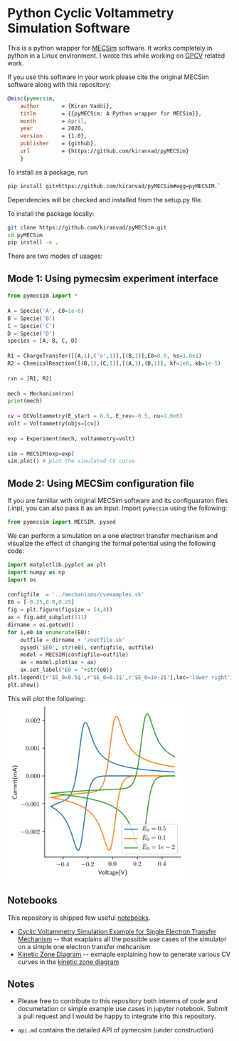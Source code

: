 Python Cyclic Voltammetry Simulation Software
=======================================
This is a python wrapper for [MECSim](http://www.garethkennedy.net/MECSim.html) software.
It works completely in python in a Linux environment. I wrote this while working on [GPCV](https://github.com/kiranvad/gpcv) related work. 

If you use this software in your work please cite the original MECSim software along with this repository:
```bibtex
@misc{pymecsim,
    author       = {Kiran Vaddi},
    title        = {{pyMECSim: A Python wrapper for MECSim}},
    month        = April,
    year         = 2020,
    version      = {1.0},
    publisher    = {github},
    url          = {https://github.com/kiranvad/pyMECSim}
    }
```
To install as a package, run
```bash
pip install git+https://github.com/kiranvad/pyMECSim#egg=pyMECSIM.` 
```
Dependencies will be checked and installed from the setup.py file.

To install the package locally:
```bash
git clone https://github.com/kiranvad/pyMECSim.git
cd pyMECSim
pip install -e .

```
There are two modes of usages:

## Mode 1: Using pymecsim experiment interface
```python
from pymecsim import * 

A = Specie('A', C0=1e-6)
B = Specie('B')
C = Specie('C')
D = Specie('D')
species = [A, B, C, D]

R1 = ChargeTransfer([(A,1),('e',1)],[(B,1)],E0=0.0, ks=1.0e1)
R2 = ChemicalReaction([(B,1),(C,1)],[(A,1),(D,1)], kf=1e8, kb=1e-5)

rxn = [R1, R2]

mech = Mechanism(rxn)
print(mech)

cv = DCVoltammetry(E_start = 0.5, E_rev=-0.5, nu=1.0e0)
volt = Voltammetry(objs=[cv])

exp = Experiment(mech, voltammetry=volt)

sim = MECSIM(exp=exp)
sim.plot() # plot the simulated CV curve
```

## Mode 2: Using MECSim configuration file
If you are familiar with original MECSim software and its configuaraton files (.inp), you can also pass it as an input.
Import `pymecsim` using the following: 
```python
from pymecsim import MECSIM, pysed
```
We can perform a simulation on a one electron transfer mechanism and visualize the effect of changing the formal potential using the following code:

```python
import matplotlib.pyplot as plt
import numpy as np
import os

configfile  = '../mechanisms/cvexamples.sk'
E0 = [-0.25,0.0,0.25]
fig = plt.figure(figsize = (4,4))
ax = fig.add_subplot(111)
dirname = os.getcwd()
for i,e0 in enumerate(E0):
    outfile = dirname + '/outfile.sk'
    pysed('$E0', str(e0), configfile, outfile)
    model = MECSIM(configfile=outfile)
    ax = model.plot(ax = ax)
    ax.set_label("E0 = "+str(e0))
plt.legend([r'$E_0=0.5$',r'$E_0=0.1$',r'$E_0=1e-2$'],loc='lower right')
plt.show()
```

This will plot the following:
<img src="notebooks/cvexample.png" width="400">


## Notebooks
This repository is shipped few useful [notebooks](https://github.com/kiranvad/pyMECSim/tree/master/notebooks).
* [Cyclic Voltammetry Simulation Example for Single Electron Transfer Mechanism](https://github.com/kiranvad/pyMECSim/blob/master/notebooks/Basic%20Usage.ipynb) -- that exaplains all the possible use cases of the simulator on a simple one electron transfer mehcanism
* [Kinetic Zone Diagram](/notebooks/Kinetic%20Zone%20Diagram.ipynb) -- exmaple explaining how to generate various CV curves in the [kinetic zone diagram](https://www.nature.com/articles/s41570-017-0039/figures/2)


## Notes
* Please free to contribute to this repository both interms of code and documetation or simple example use cases in jupyter notebook. 
Submit a pull request and I would be happy to integrate into this repository.

* `api.md` contains the detailed API of pymecsim (under construction)








